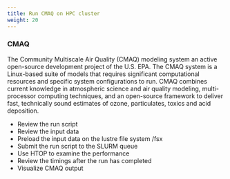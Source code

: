```yaml
---
title: Run CMAQ on HPC cluster
weight: 20
--- 
```


### CMAQ

The Community Multiscale Air Quality (CMAQ) modeling system an active open-source development project of the U.S. EPA. The CMAQ system is a Linux-based suite of models that requires significant computational resources and specific system configurations to run. CMAQ combines current knowledge in atmospheric science and air quality modeling, multi-processor computing techniques, and an open-source framework to deliver fast, technically sound estimates of ozone, particulates, toxics and acid deposition. 


* Review the run script
* Review the input data
* Preload the input data on the lustre file system /fsx
* Submit the run script to the SLURM queue
* Use HTOP to examine the performance
* Review the timings after the run has completed
* Visualize CMAQ output
